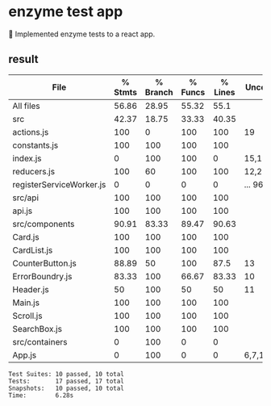 # enzyme test app

:rotating_light: Implemented enzyme tests to a react app.

## result

|File                       |  % Stmts | % Branch |  % Funcs |  % Lines | Uncovered Line #s |
|---------------------------|----------|----------|----------|----------|-------------------|
|All files                  |    56.86 |    28.95 |    55.32 |     55.1 |                   |
| src                       |    42.37 |    18.75 |    33.33 |    40.35 |                   |
|  actions.js               |      100 |        0 |      100 |      100 |                19 |
|  constants.js             |      100 |      100 |      100 |      100 |                   |
|  index.js                 |        0 |      100 |      100 |        0 |    15,17,19,21,27 |
|  reducers.js              |      100 |       60 |      100 |      100 |             12,26 |
|  registerServiceWorker.js |        0 |        0 |        0 |        0 |... 96,103,104,105 |
| src/api                   |      100 |      100 |      100 |      100 |                   |
|  api.js                   |      100 |      100 |      100 |      100 |                   |
| src/components            |    90.91 |    83.33 |    89.47 |    90.63 |                   |
|  Card.js                  |      100 |      100 |      100 |      100 |                   |
|  CardList.js              |      100 |      100 |      100 |      100 |                   |
|  CounterButton.js         |    88.89 |       50 |      100 |     87.5 |                13 |
|  ErrorBoundry.js          |    83.33 |      100 |    66.67 |    83.33 |                10 |
|  Header.js                |       50 |      100 |       50 |       50 |                11 |
|  Main.js                  |      100 |      100 |      100 |      100 |                   |
|  Scroll.js                |      100 |      100 |      100 |      100 |                   |
|  SearchBox.js             |      100 |      100 |      100 |      100 |                   |
| src/containers            |        0 |      100 |        0 |        0 |                   |
|  App.js                   |        0 |      100 |        0 |        0 |6,7,14,15,16,21,31 |

```text
Test Suites: 10 passed, 10 total
Tests:       17 passed, 17 total
Snapshots:   10 passed, 10 total
Time:        6.28s
```
